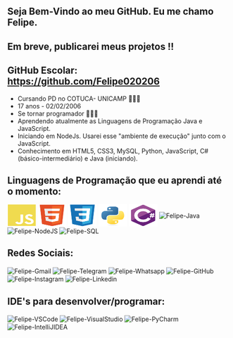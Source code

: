 ## Seja Bem-Vindo ao meu GitHub. Eu me chamo Felipe.
## Em breve, publicarei meus projetos !!
## GitHub Escolar: https://github.com/Felipe020206
- Cursando PD no COTUCA- UNICAMP 🧑🏽‍🎓
- 17 anos - 02/02/2006
- Se tornar programador 👨🏽‍💻
- Aprendendo atualmente as Linguagens de Programação Java e JavaScript.
- Iniciando em NodeJs. Usarei esse "ambiente de execução" junto com o JavaScript. 
- Conhecimento em HTML5, CSS3, MySQL, Python, JavaScript, C# (básico-intermediário) e Java (iniciando).
    
## Linguagens de Programação que eu aprendi até o momento:
<div>
  <img align="center" alt="Rafa-Js" height="50" width="65" src="https://raw.githubusercontent.com/devicons/devicon/master/icons/javascript/javascript-plain.svg">
  <img align="center" alt="Felipe-HTML" height="50" width="65" src="https://raw.githubusercontent.com/devicons/devicon/master/icons/html5/html5-original.svg">
  <img align="center" alt="Felipe-CSS" height="50" width="65" src="https://raw.githubusercontent.com/devicons/devicon/master/icons/css3/css3-original.svg">
  <img align="center" alt="Felipe-Python" height="50" width="65" src="https://raw.githubusercontent.com/devicons/devicon/master/icons/python/python-original.svg">
  <img align="center" alt="Felipe-Csharp" height="50" width="65" src="https://raw.githubusercontent.com/devicons/devicon/master/icons/csharp/csharp-original.svg">
  <img align="center" alt="Felipe-Java" height="50" width="65" src="https://cdn.jsdelivr.net/gh/devicons/devicon/icons/java/java-original.svg">
  <img align="center" alt="Felipe-NodeJS" height="50" width="65" src="https://cdn.jsdelivr.net/gh/devicons/devicon/icons/nodejs/nodejs-original.svg">
  <img align="center" alt="Felipe-SQL" height="100" width="65" src="https://cdn.jsdelivr.net/gh/devicons/devicon/icons/mysql/mysql-original-wordmark.svg">
</div>

## Redes Sociais:
<div>
  <img align="center" alt="Felipe-Gmail" height="35" width="125" src="https://img.shields.io/badge/Gmail-D14836?style=for-the-badge&logo=gmail&logoColor=white">
  <img align="center" alt="Felipe-Telegram" height="35" width="125" src="https://img.shields.io/badge/Telegram-2CA5E0?style=for-the-badge&logo=telegram&logoColor=white">
  <img align="center" alt="Felipe-Whatsapp" height="35" width="125" src="https://img.shields.io/badge/WhatsApp-25D366?style=for-the-badge&logo=whatsapp&logoColor=white">
  <img align="center" alt="Felipe-GitHub" height="35" width="125" src="https://img.shields.io/badge/GitHub-100000?style=for-the-badge&logo=github&logoColor=white">
  <img align="center" alt="Felipe-Instagram" height="35" width="125" src="https://img.shields.io/badge/Instagram-E4405F?style=for-the-badge&logo=instagram&logoColor=white">
  <img align="center" alt="Felipe-Linkedin" height="35" width="125" src="https://img.shields.io/badge/LinkedIn-0077B5?style=for-the-badge&logo=linkedin&logoColor=white">
</div>
	
## IDE's para desenvolver/programar:
<div>
  <img align="center" alt="Felipe-VSCode" height="35" width="125" src="https://img.shields.io/badge/Visual_Studio_Code-0078D4?style=for-the-badge&logo=visual%20studio%20code&logoColor=white">
  <img align="center" alt="Felipe-VisualStudio" height="35" width="125" src="https://img.shields.io/badge/Visual_Studio-5C2D91?style=for-the-badge&logo=visual%20studio&logoColor=white">
  <img align="center" alt="Felipe-PyCharm" height="35" width="125" src="https://img.shields.io/badge/PyCharm-000000.svg?&style=for-the-badge&logo=PyCharm&logoColor=white">
  <img align="center" alt="Felipe-IntelliJIDEA" height="35" width="125" src="https://img.shields.io/badge/IntelliJ_IDEA-000000.svg?style=for-the-badge&logo=intellij-idea&logoColor=white">
</div>
